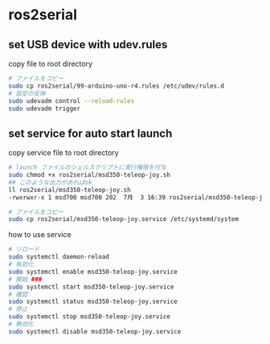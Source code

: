 # ros2serial

## set USB device with udev.rules
copy file to root directory
```bash
# ファイルをコピー
sudo cp ros2serial/99-arduino-uno-r4.rules /etc/udev/rules.d
# 設定の反映
sudo udevadm control --reload-rules
sudo udevadm trigger
```

## set service for auto start launch
copy service file to root directory
```bash
# launch ファイルのシェルスクリプトに実行権限を付与
sudo chmod +x ros2serial/msd350-teleop-joy.sh
## このような出力があればok
ll ros2serial/msd350-teleop-joy.sh 
-rwxrwxr-x 1 msd700 msd700 202  7月  3 16:39 ros2serial/msd350-teleop-joy.sh*

# ファイルをコピー
sudo cp ros2serial/msd350-teleop-joy.service /etc/systemd/system
```

how to use service 
```bash
# リロード
sudo systemctl daemon-reload
# 有効化
sudo systemctl enable msd350-teleop-joy.service
# 開始 ###
sudo systemctl start msd350-teleop-joy.service
# 確認
sudo systemctl status msd350-teleop-joy.service
# 停止
sudo systemctl stop msd350-teleop-joy.service
# 無効化
sudo systemctl disable msd350-teleop-joy.service
```